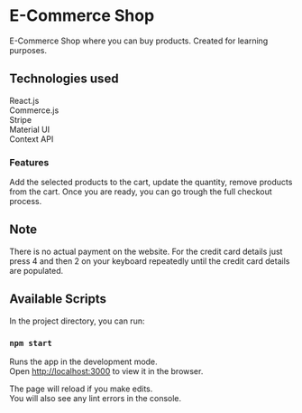 # E-Commerce Shop

E-Commerce Shop where you can buy products. Created for learning purposes.

## Technologies used

React.js <br />
Commerce.js <br /> 
Stripe <br /> 
Material UI <br /> 
Context API <br />

### Features

Add the selected products to the cart, update the quantity, remove products from the cart. Once you are ready, you can go trough the full checkout process.

## Note

There is no actual payment on the website. For the credit card details just press 4 and then 2 on your keyboard repeatedly until the credit card details are populated.

## Available Scripts

In the project directory, you can run:

### `npm start`

Runs the app in the development mode.<br />
Open [http://localhost:3000](http://localhost:3000) to view it in the browser.

The page will reload if you make edits.<br />
You will also see any lint errors in the console.
